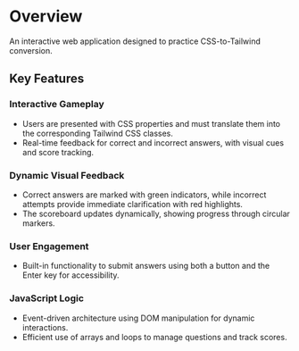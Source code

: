 # Overview
An interactive web application designed to practice CSS-to-Tailwind conversion.

## Key Features

### Interactive Gameplay
- Users are presented with CSS properties and must translate them into the corresponding Tailwind CSS classes.
- Real-time feedback for correct and incorrect answers, with visual cues and score tracking.

### Dynamic Visual Feedback
- Correct answers are marked with green indicators, while incorrect attempts provide immediate clarification with red highlights.
- The scoreboard updates dynamically, showing progress through circular markers.

### User Engagement
- Built-in functionality to submit answers using both a button and the Enter key for accessibility.

### JavaScript Logic
- Event-driven architecture using DOM manipulation for dynamic interactions.
- Efficient use of arrays and loops to manage questions and track scores.
